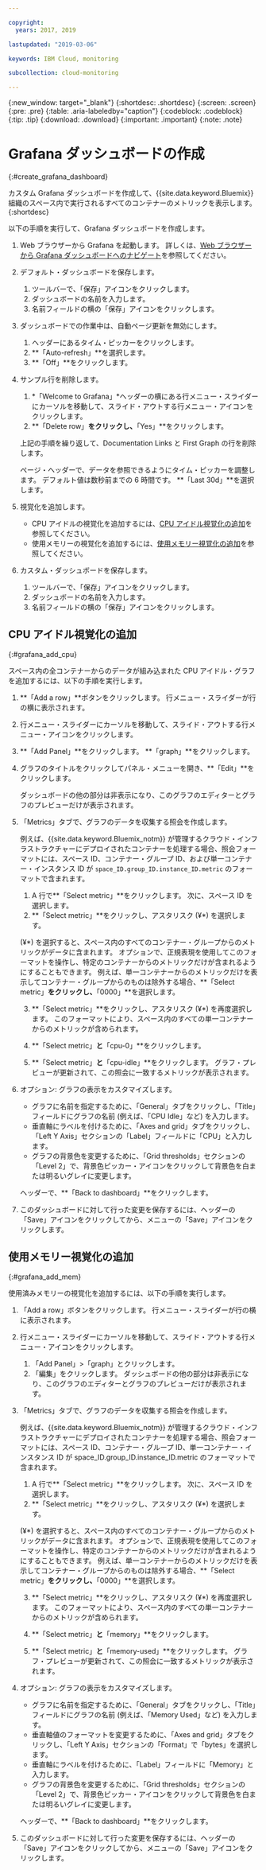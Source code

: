 ```yaml
---

copyright:
  years: 2017, 2019

lastupdated: "2019-03-06"

keywords: IBM Cloud, monitoring

subcollection: cloud-monitoring

---
```


{:new_window: target="_blank"}
{:shortdesc: .shortdesc}
{:screen: .screen}
{:pre: .pre}
{:table: .aria-labeledby="caption"}
{:codeblock: .codeblock}
{:tip: .tip}
{:download: .download}
{:important: .important}
{:note: .note}


# Grafana ダッシュボードの作成
{:#create_grafana_dashboard}

カスタム Grafana ダッシュボードを作成して、{{site.data.keyword.Bluemix}} 組織のスペース内で実行されるすべてのコンテナーのメトリックを表示します。
{:shortdesc}

以下の手順を実行して、Grafana ダッシュボードを作成します。

1. Web ブラウザーから Grafana を起動します。 詳しくは、[Web ブラウザーから Grafana ダッシュボードへのナビゲート](/docs/services/cloud-monitoring/grafana?topic=cloud-monitoring-navigating_grafana#launch_grafana_from_browser)を参照してください。

2. デフォルト・ダッシュボードを保存します。

    1. ツールバーで、「保存」アイコンをクリックします。
    2. ダッシュボードの名前を入力します。
    3. 名前フィールドの横の「保存」アイコンをクリックします。
   
3. ダッシュボードでの作業中は、自動ページ更新を無効にします。 

    1. ヘッダーにあるタイム・ピッカーをクリックします。
    2. **「Auto-refresh」**を選択します。
    3. **「Off」**をクリックします。
 
 5. サンプル行を削除します。
 
     1. *「Welcome to Grafana」*ヘッダーの横にある行メニュー・スライダーにカーソルを移動して、スライド・アウトする行メニュー・アイコンをクリックします。
     2. **「Delete row」**をクリックし、**「Yes」**をクリックします。
     
     上記の手順を繰り返して、Documentation Links と First Graph の行を削除します。 
     
     ページ・ヘッダーで、データを参照できるようにタイム・ピッカーを調整します。 デフォルト値は数秒前までの 6 時間です。 **「Last 30d」**を選択します。
     
6. 視覚化を追加します。

    * CPU アイドルの視覚化を追加するには、[CPU アイドル視覚化の追加](/docs/services/cloud-monitoring/grafana/create_grafana_dashboard.html#grafana_add_cpu)を参照してください。
    * 使用メモリーの視覚化を追加するには、[使用メモリー視覚化の追加](/docs/services/cloud-monitoring/grafana/create_grafana_dashboard.html#grafana_add_mem)を参照してください。
        
7. カスタム・ダッシュボードを保存します。

    1. ツールバーで、「保存」アイコンをクリックします。
    2. ダッシュボードの名前を入力します。
    3. 名前フィールドの横の「保存」アイコンをクリックします。
    

## CPU アイドル視覚化の追加
{:#grafana_add_cpu}

スペース内の全コンテナーからのデータが組み込まれた CPU アイドル・グラフを追加するには、以下の手順を実行します。

1. **「Add a row」**ボタンをクリックします。 行メニュー・スライダーが行の横に表示されます。
    
2. 行メニュー・スライダーにカーソルを移動して、スライド・アウトする行メニュー・アイコンをクリックします。

3. **「Add Panel」**をクリックします。 **「graph」**をクリックします。

4. グラフのタイトルをクリックしてパネル・メニューを開き、**「Edit」**をクリックします。 

    ダッシュボードの他の部分は非表示になり、このグラフのエディターとグラフのプレビューだけが表示されます。
    
5. 「Metrics」タブで、グラフのデータを収集する照会を作成します。 

    例えば、{{site.data.keyword.Bluemix_notm}} が管理するクラウド・インフラストラクチャーにデプロイされたコンテナーを処理する場合、照会フォーマットには、スペース ID、コンテナー・グループ ID、および単一コンテナー・インスタンス ID が `space_ID.group_ID.instance_ID.metric` のフォーマットで含まれます。
        
    1. A 行で**「Select metric」**をクリックします。 次に、スペース ID を選択します。
    2. **「Select metric」**をクリックし、アスタリスク (&#xa5;*) を選択します。
    
    (&#xa5;*) を選択すると、スペース内のすべてのコンテナー・グループからのメトリックがデータに含まれます。 オプションで、正規表現を使用してこのフォーマットを操作し、特定のコンテナーからのメトリックだけが含まれるようにすることもできます。 例えば、単一コンテナーからのメトリックだけを表示してコンテナー・グループからのものは除外する場合、**「Select metric」**をクリックし、**「0000」**を選択します。
        
    3. **「Select metric」**をクリックし、アスタリスク (&#xa5;*) を再度選択します。 このフォーマットにより、スペース内のすべての単一コンテナーからのメトリックが含められます。
        
    4. **「Select metric」**と**「cpu-0」**をクリックします。
        
    5. **「Select metric」**と**「cpu-idle」**をクリックします。 グラフ・プレビューが更新されて、この照会に一致するメトリックが表示されます。
    
6. オプション: グラフの表示をカスタマイズします。
    
    * グラフに名前を指定するために、「General」タブをクリックし、「Title」フィールドにグラフの名前 (例えば、「CPU Idle」など) を入力します。
    * 垂直軸にラベルを付けるために、「Axes and grid」タブをクリックし、「Left Y Axis」セクションの「Label」フィールドに「CPU」と入力します。
    * グラフの背景色を変更するために、「Grid thresholds」セクションの「Level 2」で、背景色ピッカー・アイコンをクリックして背景色を白または明るいグレイに変更します。
    
    ヘッダーで、**「Back to dashboard」**をクリックします。
    
7. このダッシュボードに対して行った変更を保存するには、ヘッダーの「Save」アイコンをクリックしてから、メニューの「Save」アイコンをクリックします。


## 使用メモリー視覚化の追加
{:#grafana_add_mem}

使用済みメモリーの視覚化を追加するには、以下の手順を実行します。

1. 「Add a row」ボタンをクリックします。 行メニュー・スライダーが行の横に表示されます。
   
2. 行メニュー・スライダーにカーソルを移動して、スライド・アウトする行メニュー・アイコンをクリックします。

    1. 「Add Panel」>「graph」とクリックします。
    2. 「編集」をクリックします。 ダッシュボードの他の部分は非表示になり、このグラフのエディターとグラフのプレビューだけが表示されます。
    
3. 「Metrics」タブで、グラフのデータを収集する照会を作成します。 

    例えば、{{site.data.keyword.Bluemix_notm}} が管理するクラウド・インフラストラクチャーにデプロイされたコンテナーを処理する場合、照会フォーマットには、スペース ID、コンテナー・グループ ID、単一コンテナー・インスタンス ID が space_ID.group_ID.instance_ID.metric のフォーマットで含まれます。
        
    1. A 行で**「Select metric」**をクリックします。 次に、スペース ID を選択します。
    2. **「Select metric」**をクリックし、アスタリスク (&#xa5;*) を選択します。
    
    (&#xa5;*) を選択すると、スペース内のすべてのコンテナー・グループからのメトリックがデータに含まれます。 オプションで、正規表現を使用してこのフォーマットを操作し、特定のコンテナーからのメトリックだけが含まれるようにすることもできます。 例えば、単一コンテナーからのメトリックだけを表示してコンテナー・グループからのものは除外する場合、**「Select metric」**をクリックし、**「0000」**を選択します。
    
    3. **「Select metric」**をクリックし、アスタリスク (&#xa5;*) を再度選択します。 このフォーマットにより、スペース内のすべての単一コンテナーからのメトリックが含められます。
        
    4. **「Select metric」**と**「memory」**をクリックします。
        
    5. **「Select metric」**と**「memory-used」**をクリックします。 グラフ・プレビューが更新されて、この照会に一致するメトリックが表示されます。
    
6. オプション: グラフの表示をカスタマイズします。
    
    * グラフに名前を指定するために、「General」タブをクリックし、「Title」フィールドにグラフの名前 (例えば、「Memory Used」など) を入力します。
    *  垂直軸値のフォーマットを変更するために、「Axes and grid」タブをクリックし、「Left Y Axis」セクションの「Format」で「bytes」を選択します。
    * 垂直軸にラベルを付けるために、「Label」フィールドに「Memory」と入力します。
    * グラフの背景色を変更するために、「Grid thresholds」セクションの「Level 2」で、背景色ピッカー・アイコンをクリックして背景色を白または明るいグレイに変更します。
    
    ヘッダーで、**「Back to dashboard」**をクリックします。

7. このダッシュボードに対して行った変更を保存するには、ヘッダーの「Save」アイコンをクリックしてから、メニューの「Save」アイコンをクリックします。

